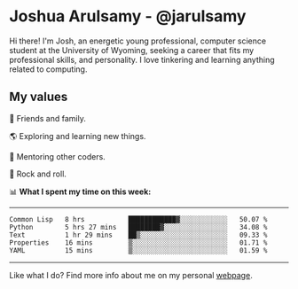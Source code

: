 # Joshua Arulsamy - @jarulsamy

Hi there! I'm Josh, an energetic young professional, computer science student at the University of Wyoming, seeking a career that fits my professional skills, and personality. I love tinkering and learning anything related to computing.

## My values

:yellow_heart: Friends and family.

:earth_americas: Exploring and learning new things.

:book: Mentoring other coders.

:guitar: Rock and roll.

:bar_chart: **What I spent my time on this week:**

------
<!--START_SECTION:waka-->
```text
Common Lisp   8 hrs           ████████████▓░░░░░░░░░░░░   50.07 % 
Python        5 hrs 27 mins   ████████▓░░░░░░░░░░░░░░░░   34.08 % 
Text          1 hr 29 mins    ██▒░░░░░░░░░░░░░░░░░░░░░░   09.33 % 
Properties    16 mins         ▒░░░░░░░░░░░░░░░░░░░░░░░░   01.71 % 
YAML          15 mins         ▒░░░░░░░░░░░░░░░░░░░░░░░░   01.59 % 
```
<!--END_SECTION:waka-->
------

Like what I do? Find more info about me on my personal [webpage](https://arulsamy.me).
